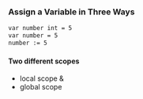 ### Assign a Variable in Three Ways
```bash
var number int = 5
var number = 5
number := 5
```

#### Two different scopes
- local scope & 
- global scope